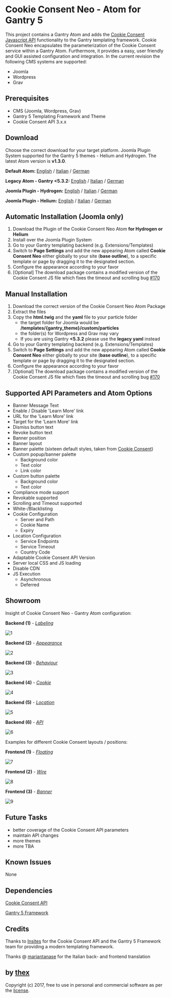 # Cookie Consent Neo - Atom for Gantry 5
This project contains a Gantry Atom and adds the [Cookie Consent Javascript API](https://github.com/insites/cookieconsent) functionality to the Gantry templating framework. Cookie Consent Neo encapsulates the parameterization of the Cookie Consent service within a Gantry Atom. Furthermore, it provides a easy, user friendly and GUI assisted configuration and integration. In the current revision the following CMS systems are supported:
* Joomla
* Wordpress
* Grav

## Prerequisites
* CMS (Joomla, Wordpress, Grav)
* Gantry 5 Templating Framework and Theme
* Cookie Consent API 3.x.x

## Download
Choose the correct download for your target platform. Joomla Plugin System supported for the Gantry 5 themes - Helium and Hydrogen. The latest Atom version is **v1.3.0**.

**Default Atom:**
[English](https://github.com/thexmanxyz/Google-Plus-Badge-Gantry/releases/download/v1.3.0/ccn.atom.only.EN.v1.3.0.zip) / [Italian](https://github.com/thexmanxyz/Google-Plus-Badge-Gantry/releases/download/v1.3.0/ccn.atom.only.IT.v1.3.0.zip) / [German](https://github.com/thexmanxyz/Google-Plus-Badge-Gantry/releases/download/v1.3.0/ccn.atom.only.DE.v1.3.0.zip)

**Legacy Atom - Gantry <5.3.2:**
[English](https://github.com/thexmanxyz/Google-Plus-Badge-Gantry/releases/download/v1.3.0/ccn.atom.only.legacy.EN.v1.3.0.zip) / [Italian](https://github.com/thexmanxyz/Google-Plus-Badge-Gantry/releases/download/v1.3.0/ccn.atom.only.legacy.IT.v1.3.0.zip) / [German](https://github.com/thexmanxyz/Google-Plus-Badge-Gantry/releases/download/v1.3.0/ccn.atom.only.legacy.DE.v1.3.0.zip)

**Joomla Plugin - Hydrogen:**
[English](https://github.com/thexmanxyz/Google-Plus-Badge-Gantry/releases/download/v1.3.0/ccn.j3.hydrogen.EN.v1.3.0.zip) / [Italian](https://github.com/thexmanxyz/Google-Plus-Badge-Gantry/releases/download/v1.3.0/ccn.j3.hydrogen.IT.v1.3.0.zip) / [German](https://github.com/thexmanxyz/Google-Plus-Badge-Gantry/releases/download/v1.3.0/ccn.j3.hydrogen.DE.v1.3.0.zip)

**Joomla Plugin - Helium:**
[English](https://github.com/thexmanxyz/Google-Plus-Badge-Gantry/releases/download/v1.3.0/ccn.j3.helium.EN.v1.3.0.zip) / [Italian](https://github.com/thexmanxyz/Google-Plus-Badge-Gantry/releases/download/v1.3.0/ccn.j3.helium.IT.v1.3.0.zip) / [German](https://github.com/thexmanxyz/Google-Plus-Badge-Gantry/releases/download/v1.3.0/ccn.j3.helium.DE.v1.3.0.zip)

## Automatic Installation (Joomla only)
1. Download the Plugin of the Cookie Consent Neo Atom **for Hydrogen or Helium**
2. Install over the Joomla Plugin System
3. Go to your Gantry templating backend (e.g. Extensions/Templates)
4. Switch to **Page Settings** and add the new appearing Atom called **Cookie Consent Neo** either globally to your site (**base outline**), to a specific template or page by dragging it to the designated section.
5. Configure the appearance according to your favor
6. [Optional] The download package contains a modified version of the Cookie Consent JS file which fixes the timeout and scrolling bug [#170](https://github.com/insites/cookieconsent/issues/170)

## Manual Installation
1. Download the correct version of the Cookie Consent Neo Atom Package
2. Extract the files
3. Copy the **html.twig** and the **yaml** file to your particle folder 
   * the target folder for Joomla would be **/templates/{gantry_theme}/custom/particles**
   * the folder(s) for Wordpress and Grav may vary
   * If you are using Gantry **<5.3.2** please use the **legacy yaml** instead
4. Go to your Gantry templating backend (e.g. Extensions/Templates)
5. Switch to **Page Settings** and add the new appearing Atom called **Cookie Consent Neo** either globally to your site (**base outline**), to a specific template or page by dragging it to the designated section.
6. Configure the appearance according to your favor
7. [Optional] The download package contains a modified version of the Cookie Consent JS file which fixes the timeout and scrolling bug [#170](https://github.com/insites/cookieconsent/issues/170)

## Supported API Parameters and Atom Options
* Banner Message Text
* Enable / Disable 'Learn More' link
* URL for the 'Learn More' link
* Target for the 'Learn More' link
* Dismiss button text
* Revoke button text
* Banner position
* Banner layout
* Banner palette (sixteen default styles, taken from [Cookie Consent](https://cookieconsent.insites.com/download/))
* Custom popup/banner palette
  * Background color
  * Text color
  * Link color
* Custom button palette
  * Background color
  * Text color
* Compliance mode support
* Revokable supported
* Scrolling and Timeout supported
* White-/Blacklisting
* Cookie Configuration
  * Server and Path
  * Cookie Name
  * Expiry
* Location Configuration
  * Service Endpoints
  * Service Timeout
  * Country Code
* Adaptable Cookie Consent API Version
* Server local CSS and JS loading
* Disable CDN
* JS Execution
  * Asynchronous
  * Deferred

## Showroom
Insight of Cookie Consent Neo - Gantry Atom configuration:

**Backend (1)** - *[Labeling](/screenshots/backend_labeling.png)*

![1](/screenshots/backend_labeling.png)

**Backend (2)** - *[Appearance](/screenshots/backend_appearance.png)*

![2](/screenshots/backend_appearance.png)

**Backend (3)** - *[Behaviour](/screenshots/backend_behaviour.png)*

![3](/screenshots/backend_behaviour.png)

**Backend (4)** - *[Cookie](/screenshots/backend_cookie.png)*

![4](/screenshots/backend_cookie.png)

**Backend (5)** - *[Location](/screenshots/backend_location.png)*

![5](/screenshots/backend_location.png)

**Backend (6)** - *[API](/screenshots/backend_api.png)*

![6](/screenshots/backend_api.png)

Examples for different Cookie Consent layouts / positions:

**Frontend (1)** - *[Floating](/screenshots/frontend_1.png)*

![7](/screenshots/frontend_1.png)

**Frontend (2)** - *[Wire](/screenshots/frontend_2.png)*

![8](/screenshots/frontend_2.png)

**Frontend (3)** - *[Banner](/screenshots/frontend_3.png)*

![9](/screenshots/frontend_3.png)

## Future Tasks
* better coverage of the Cookie Consent API parameters
* maintain API changes
* more themes
* more TBA

## Known Issues
None

## Dependencies
[Cookie Consent API](https://cookieconsent.insites.com/documentation/javascript-api/)

[Gantry 5 Framework](http://gantry.org/)

## Credits
Thanks to [Insites](https://insites.com/) for the Cookie Consent API and the Gantry 5 Framework team for providing a modern templating framework.

Thanks @ [mariantanase](https://github.com/mariantanase) for the Italian back- and frontend translation

## by [thex](https://github.com/thexmanxyz)
Copyright (c) 2017, free to use in personal and commercial software as per the [license](/LICENSE.md).
